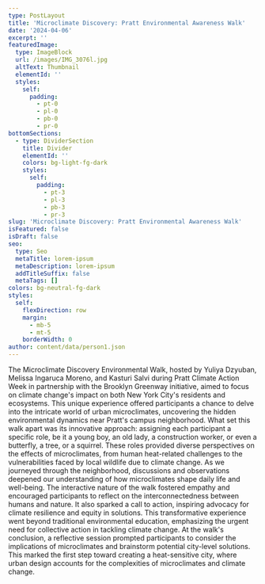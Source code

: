 ```yaml
---
type: PostLayout
title: 'Microclimate Discovery: Pratt Environmental Awareness Walk'
date: '2024-04-06'
excerpt: ''
featuredImage:
  type: ImageBlock
  url: /images/IMG_3076l.jpg
  altText: Thumbnail
  elementId: ''
  styles:
    self:
      padding:
        - pt-0
        - pl-0
        - pb-0
        - pr-0
bottomSections:
  - type: DividerSection
    title: Divider
    elementId: ''
    colors: bg-light-fg-dark
    styles:
      self:
        padding:
          - pt-3
          - pl-3
          - pb-3
          - pr-3
slug: 'Microclimate Discovery: Pratt Environmental Awareness Walk'
isFeatured: false
isDraft: false
seo:
  type: Seo
  metaTitle: lorem-ipsum
  metaDescription: lorem-ipsum
  addTitleSuffix: false
  metaTags: []
colors: bg-neutral-fg-dark
styles:
  self:
    flexDirection: row
    margin:
      - mb-5
      - mt-5
    borderWidth: 0
author: content/data/person1.json
---
```

The Microclimate Discovery Environmental Walk, hosted by Yuliya Dzyuban, Melissa Ingaruca Moreno, and Kasturi Salvi during Pratt Climate Action Week in partnership with the Brooklyn Greenway initiative, aimed to focus on climate change's impact on both New York City's residents and ecosystems. This unique experience offered participants a chance to delve into the intricate world of urban microclimates, uncovering the hidden environmental dynamics near Pratt's campus neighborhood.
What set this walk apart was its innovative approach: assigning each participant a specific role, be it a young boy, an old lady, a construction worker, or even a butterfly, a tree, or a squirrel. These roles provided diverse perspectives on the effects of microclimates, from human heat-related challenges to the vulnerabilities faced by local wildlife due to climate change. As we journeyed through the neighborhood, discussions and observations deepened our understanding of how microclimates shape daily life and well-being.
The interactive nature of the walk fostered empathy and encouraged participants to reflect on the interconnectedness between humans and nature. It also sparked a call to action, inspiring advocacy for climate resilience and equity in solutions. This transformative experience went beyond traditional environmental education, emphasizing the urgent need for collective action in tackling climate change.
At the walk's conclusion, a reflective session prompted participants to consider the implications of microclimates and brainstorm potential city-level solutions. This marked the first step toward creating a heat-sensitive city, where urban design accounts for the complexities of microclimates and climate change.
